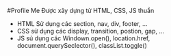 #Profile Me
Được xây dựng từ HTML, CSS, JS thuần
- HTML Sử dụng các section, nav, div, footer, ...
- CSS sử dụng các display, transition, postion, gap, ...
- JS sủ dụng các Windown.open(), location.href, document.querySeclector(), classList.toggle()
